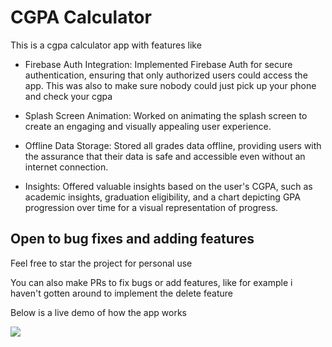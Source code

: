 # CGPA Calculator

This is a cgpa calculator app with features like 

* Firebase Auth Integration: Implemented Firebase Auth for secure authentication, ensuring that only authorized users could access the app. This was also to make sure nobody could just pick up your phone and check your cgpa

* Splash Screen Animation: Worked on animating the splash screen to create an engaging and visually appealing user experience.

* Offline Data Storage: Stored all grades data offline, providing users with the assurance that their data is safe and accessible even without an internet connection.

* Insights: Offered valuable insights based on the user's CGPA, such as academic insights, graduation eligibility, and a chart depicting GPA progression over time for a visual representation of progress.

## Open to bug fixes and adding features

Feel free to star the project for personal use 

You can also make PRs to fix bugs or add features, like for example i haven't gotten around
to implement the delete feature

Below is a live demo of how the app works 


![](demo/cgpa_demo.gif)
                                                                                                                                                                            